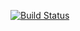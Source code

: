 [![Build Status](https://travis-ci.org/RoshanNindrai/Mayon.svg?branch=master)](https://travis-ci.org/RoshanNindrai/Mayon)
